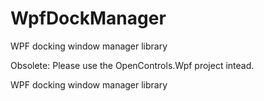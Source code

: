 # WpfDockManager
WPF docking window manager library

Obsolete: Please use the OpenControls.Wpf project intead. 

WPF docking window manager library
